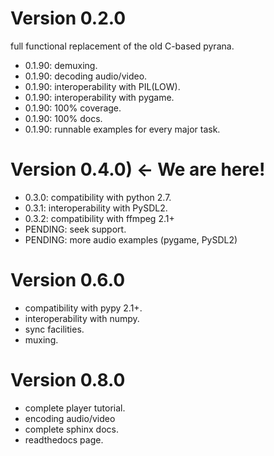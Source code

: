 Version 0.2.0
=============

full functional replacement of the old C-based pyrana.

* 0.1.90: demuxing.
* 0.1.90: decoding audio/video.
* 0.1.90: interoperability with PIL(LOW).
* 0.1.90: interoperability with pygame.
* 0.1.90: 100% coverage.
* 0.1.90: 100% docs.
* 0.1.90: runnable examples for every major task.


Version 0.4.0) <- We are here!
==============================

* 0.3.0: compatibility with python 2.7.
* 0.3.1: interoperability with PySDL2.
* 0.3.2: compatibility with ffmpeg 2.1+
* PENDING: seek support.
* PENDING: more audio examples (pygame, PySDL2)


Version 0.6.0
==============

* compatibility with pypy 2.1+.
* interoperability with numpy.
* sync facilities.
* muxing.


Version 0.8.0
=============

* complete player tutorial.
* encoding audio/video
* complete sphinx docs.
* readthedocs page.
